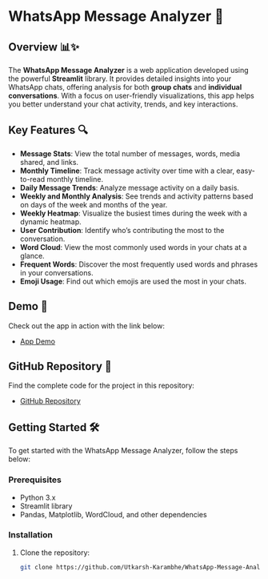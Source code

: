 # WhatsApp Message Analyzer 🚀

## Overview 📊✨

The **WhatsApp Message Analyzer** is a web application developed using the powerful **Streamlit** library. It provides detailed insights into your WhatsApp chats, offering analysis for both **group chats** and **individual conversations**. With a focus on user-friendly visualizations, this app helps you better understand your chat activity, trends, and key interactions.

## Key Features 🔍

- **Message Stats**: View the total number of messages, words, media shared, and links.
- **Monthly Timeline**: Track message activity over time with a clear, easy-to-read monthly timeline.
- **Daily Message Trends**: Analyze message activity on a daily basis.
- **Weekly and Monthly Analysis**: See trends and activity patterns based on days of the week and months of the year.
- **Weekly Heatmap**: Visualize the busiest times during the week with a dynamic heatmap.
- **User Contribution**: Identify who’s contributing the most to the conversation.
- **Word Cloud**: View the most commonly used words in your chats at a glance.
- **Frequent Words**: Discover the most frequently used words and phrases in your conversations.
- **Emoji Usage**: Find out which emojis are used the most in your chats.

## Demo 🔗

Check out the app in action with the link below:
- [App Demo](https://lnkd.in/dQ_4qgFX)

## GitHub Repository 📁

Find the complete code for the project in this repository:
- [GitHub Repository](https://lnkd.in/dHct-nwN)

## Getting Started 🛠️

To get started with the WhatsApp Message Analyzer, follow the steps below:

### Prerequisites

- Python 3.x
- Streamlit library
- Pandas, Matplotlib, WordCloud, and other dependencies

### Installation

1. Clone the repository:

   ```bash
   git clone https://github.com/Utkarsh-Karambhe/WhatsApp-Message-Analyzer.git

